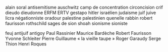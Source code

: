 alain soral
antisemitisme
auschwitz
camp de concentration
circoncision
crif
dieudo
dieudonne
ERFM
ERTV
gestapo
hitler
israélien
judaisme
juif
juive
licra
négationniste
oradour
palestine
palestinien
quenelle
rabbin
robert faurisson
rothschild
sages de sion
shoah
sionisme
sioniste

feuj
antijuif
antigoy
Paul Rassinier
Maurice Bardèche
Robert Faurisson
Yvonne Schleiter
Pierre Guillaume
« la vieille taupe »
Roger Garaudy
Serge Thion
Henri Roques
